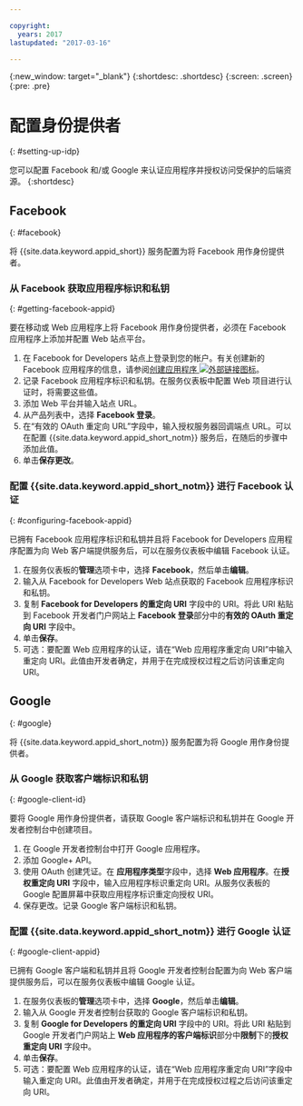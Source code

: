 ```yaml
---

copyright:
  years: 2017
lastupdated: "2017-03-16"

---
```


{:new_window: target="_blank"}
{:shortdesc: .shortdesc}
{:screen: .screen}
{:pre: .pre}

# 配置身份提供者
{: #setting-up-idp}

您可以配置 Facebook 和/或 Google 来认证应用程序并授权访问受保护的后端资源。
{:shortdesc}


## Facebook
{: #facebook}

将 {{site.data.keyword.appid_short}} 服务配置为将 Facebook 用作身份提供者。

<!--- ### Sequence diagram
{: #facebook-sequence-diagram}--->

### 从 Facebook 获取应用程序标识和私钥
{: #getting-facebook-appid}

要在移动或 Web 应用程序上将 Facebook 用作身份提供者，必须在 Facebook 应用程序上添加并配置 Web 站点平台。

1. 在 Facebook for Developers 站点上登录到您的帐户。有关创建新的 Facebook 应用程序的信息，请参阅<a href="https://developers.facebook.com/docs/apps/register" target="_blank">创建应用程序 <img src="../../icons/launch-glyph.svg" alt="外部链接图标"></a>。
2. 记录 Facebook 应用程序标识和私钥。在服务仪表板中配置 Web 项目进行认证时，将需要这些值。
3. 添加 Web 平台并输入站点 URL。
4. 从产品列表中，选择 **Facebook 登录**。
5. 在“有效的 OAuth 重定向 URL”字段中，输入授权服务器回调端点 URL。可以在配置 {{site.data.keyword.appid_short_notm}} 服务后，在随后的步骤中添加此值。
6. 单击**保存更改**。

### 配置 {{site.data.keyword.appid_short_notm}} 进行 Facebook 认证
{: #configuring-facebook-appid}

已拥有 Facebook 应用程序标识和私钥并且将 Facebook for Developers 应用程序配置为向 Web 客户端提供服务后，可以在服务仪表板中编辑 Facebook 认证。

1. 在服务仪表板的**管理**选项卡中，选择 **Facebook**，然后单击**编辑**。
2. 输入从 Facebook for Developers Web 站点获取的 Facebook 应用程序标识和私钥。
3. 复制 **Facebook for Developers 的重定向 URI** 字段中的 URI。将此 URI 粘贴到 Facebook 开发者门户网站上 **Facebook 登录**部分中的**有效的 OAuth 重定向 URI** 字段中。
4. 单击**保存**。
5. 可选：要配置 Web 应用程序的认证，请在“Web 应用程序重定向 URI”中输入重定向 URI。此值由开发者确定，并用于在完成授权过程之后访问该重定向 URI。


## Google
{: #google}

将 {{site.data.keyword.appid_short_notm}} 服务配置为将 Google 用作身份提供者。

<!--- ### Sequence diagram
{: #google-sequence-diagram}--->

### 从 Google 获取客户端标识和私钥
{: #google-client-id}

要将 Google 用作身份提供者，请获取 Google 客户端标识和私钥并在 Google 开发者控制台中创建项目。

1. 在 Google 开发者控制台中打开 Google 应用程序。
2. 添加 Google+ API。
3. 使用 OAuth 创建凭证。在 **应用程序类型**字段中，选择 **Web 应用程序**。在**授权重定向 URI** 字段中，输入应用程序标识重定向 URI。从服务仪表板的 Google 配置屏幕中获取应用程序标识重定向授权 URI。
4. 保存更改。记录 Google 客户端标识和私钥。




### 配置 {{site.data.keyword.appid_short_notm}} 进行 Google 认证
{: #google-client-appid}

已拥有 Google 客户端和私钥并且将 Google 开发者控制台配置为向 Web 客户端提供服务后，可以在服务仪表板中编辑 Google 认证。

1. 在服务仪表板的**管理**选项卡中，选择 **Google**，然后单击**编辑**。
3. 输入从 Google 开发者控制台获取的 Google 客户端标识和私钥。
4. 复制 **Google for Developers 的重定向 URI** 字段中的 URI。将此 URI 粘贴到 Google 开发者门户网站上 **Web 应用程序的客户端标识**部分中**限制**下的**授权重定向 URI** 字段中。
5. 单击**保存**。
6. 可选：要配置 Web 应用程序的认证，请在“Web 应用程序重定向 URI”字段中输入重定向 URI。此值由开发者确定，并用于在完成授权过程之后访问该重定向 URI。



<!---[## Bring your own OAuth2/OIDC identity provider
{: #oauth2}

### About
{: #oauth2-about}
### Sequence diagram
{: #oauth2-sequence-diagram}
### Configuring AppID for BYOIDP OAuth2 authentication
{: #oauth2-appid} SHAWNA: Is this Interconnect?]--->
